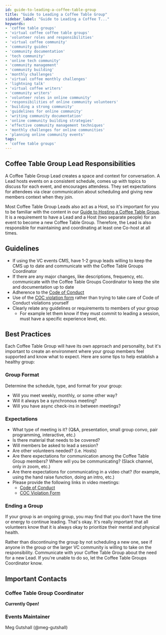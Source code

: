 ```yaml
---
id: guide-to-leading-a-coffee-table-group
title: "Guide to Leading a Coffee Table Group"
sidebar_label: "Guide to Leading a Coffee T..."
keywords: 
- 'coffee table groups'
- 'virtual coffee coffee table groups'
- 'volunteer roles and responsibilities'
- 'virtual coffee community'
- 'community guides'
- 'community documentation'
- 'tech community'
- 'online tech community'
- 'community management'
- 'community building'
- 'monthly challenges'
- 'virtual coffee monthly challenges'
- 'lightning talk'
- 'virtual coffee writers'
- 'community writers'
- 'volunteer roles in online community'
- 'responsibilities of online community volunteers'
- 'building a strong community'
- 'guidelines for online community'
- 'writing community documentation'
- 'online community building strategies'
- 'effective community management techniques'
- 'monthly challenges for online communities'
- 'planning online community events'
tags: 
- 'coffee table groups'
---
```


## Coffee Table Group Lead Responsibilities

A Coffee Table Group Lead creates a space and context for conversation. A Lead hosts events on a consistent schedule, comes up with topics to discuss for each event, and encourages attendess. They set expectations for attendees via clear communication about scheduling and giving new members context when they join.

Most Coffee Table Group Leads also act as a Host, so it's important for you to be familiar with the content in our [Guide to Hosting a Coffee Table Group](guide-to-hosting-a-coffee-table-group.md). It is a requirement to have a Lead and a Host (two separate people) for an event to become a new Coffee Table Group. Therefore, the Lead is also responsible for maintaining and coordinating at least one Co-host at all times.

## Guidelines

- If using the VC events CMS, have 1-2 group leads willing to keep the CMS up to date and communicate with the Coffee Table Groups Coordinator
- If there are any major changes, like descriptions, frequency, etc. communicate with the Coffee Table Groups Coordinator to keep the site and documentation up to date
- Adherence to the [Code of Conduct](https://virtualcoffee.io/code-of-conduct)
- Use of the [COC violation form](https://virtualcoffee.io/report-coc-violation/) rather than trying to take care of Code of Conduct violations yourself
- Clearly relate any guidelines or requirements to members of your group
  - For example let them know if they must commit to leading a session, must have a specific experience level, etc.

## Best Practices

Each Coffee Table Group will have its own approach and personality, but it's important to create an environment where your group members feel supported and know what to expect. Here are some tips to help establish a healthy group:

### Group Format

Determine the schedule, type, and format for your group:

- Will you meet weekly, monthly, or some other way?
- Will it always be a synchronous meeting?
- Will you have async check-ins in between meetings?

### Expectations

- What type of meeting is it? (Q&amp;A, presentation, small group convo, pair programming, interactive, etc.)
- Is there material that needs to be covered?
- Will members be asked to lead a session?
- Are other volunteers needed? (i.e. Hosts)
- Are there expectations for communication among the Coffee Table Group members? Where will you be communicating? (Slack channel, only in zoom, etc.)
- Are there expectations for communicating in a video chat? (for example, using the hand raise function, doing an intro, etc.)
- Please provide the following links in video meetings:
  - [Code of Conduct](https://virtualcoffee.io/code-of-conduct/)
  - [COC Violation Form](https://virtualcoffee.io/report-coc-violation/)

### Ending a Group

If your group is an ongoing group, you may find that you don't have the time or energy to continue leading. That's okay. It's really important that all volunteers know that it is always okay to prioritize their mental and physical health.

Rather than discontinuing the group by not scheduling a new one, see if anyone in the group or the larger VC community is willing to take on the responsibility. Communicate with your Coffee Table Group about the need for a new Lead. If you're unable to do so, let the Coffee Table Groups Coordinator know.

## Important Contacts

### Coffee Table Group Coordinator

**Currently Open!**

### Events Maintainer

Meg Gutshall (@meg-gutshall)
